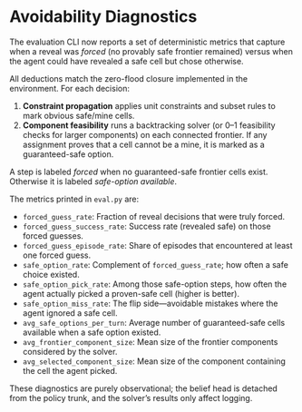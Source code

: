 # Avoidability Diagnostics

The evaluation CLI now reports a set of deterministic metrics that capture when a reveal was
*forced* (no provably safe frontier remained) versus when the agent could have revealed a safe
cell but chose otherwise.

All deductions match the zero-flood closure implemented in the environment. For each decision:

1. **Constraint propagation** applies unit constraints and subset rules to mark obvious safe/mine
   cells.
2. **Component feasibility** runs a backtracking solver (or 0–1 feasibility checks for larger
   components) on each connected frontier. If any assignment proves that a cell cannot be a mine,
   it is marked as a guaranteed-safe option.

A step is labeled *forced* when no guaranteed-safe frontier cells exist. Otherwise it is labeled
*safe-option available*.

The metrics printed in `eval.py` are:

- `forced_guess_rate`: Fraction of reveal decisions that were truly forced.
- `forced_guess_success_rate`: Success rate (revealed safe) on those forced guesses.
- `forced_guess_episode_rate`: Share of episodes that encountered at least one forced guess.
- `safe_option_rate`: Complement of `forced_guess_rate`; how often a safe choice existed.
- `safe_option_pick_rate`: Among those safe-option steps, how often the agent actually picked a
  proven-safe cell (higher is better).
- `safe_option_miss_rate`: The flip side—avoidable mistakes where the agent ignored a safe cell.
- `avg_safe_options_per_turn`: Average number of guaranteed-safe cells available when a safe option
  existed.
- `avg_frontier_component_size`: Mean size of the frontier components considered by the solver.
- `avg_selected_component_size`: Mean size of the component containing the cell the agent picked.

These diagnostics are purely observational; the belief head is detached from the policy trunk, and
the solver’s results only affect logging.
